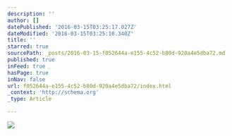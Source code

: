 ```yaml
---
description: ''
author: []
datePublished: '2016-03-15T03:25:17.027Z'
dateModified: '2016-03-15T03:25:10.340Z'
title: ''
starred: true
sourcePath: _posts/2016-03-15-f052644a-e155-4c52-b80d-920a4e5dba72.md
published: true
inFeed: true
hasPage: true
inNav: false
url: f052644a-e155-4c52-b80d-920a4e5dba72/index.html
_context: 'http://schema.org'
_type: Article

---
```

![](https://the-grid-user-content.s3-us-west-2.amazonaws.com/252456d7-c8d7-4341-a637-9c074c6d8fb4.png)
